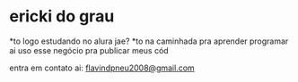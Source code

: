 # ericki do grau

*to logo estudando no alura jae?
*to na caminhada pra aprender programar ai
uso esse negócio pra publicar meus cód 

entra em contato ai: flavindpneu2008@gmail.com 

